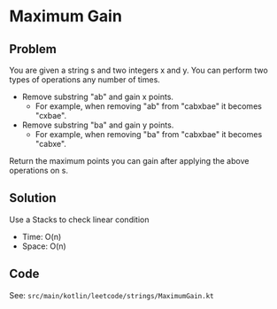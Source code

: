 # Maximum Gain

## Problem
You are given a string s and two integers x and y. You can perform two types of operations any number of times.

- Remove substring "ab" and gain x points.
  - For example, when removing "ab" from "cabxbae" it becomes "cxbae".
- Remove substring "ba" and gain y points.
  - For example, when removing "ba" from "cabxbae" it becomes "cabxe".

Return the maximum points you can gain after applying the above operations on s.

## Solution
Use a Stacks to check linear condition

- Time: O(n)
- Space: O(n)

## Code
See: `src/main/kotlin/leetcode/strings/MaximumGain.kt`
